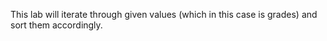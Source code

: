 This lab will iterate through given values (which in this case is grades) and sort them accordingly.
